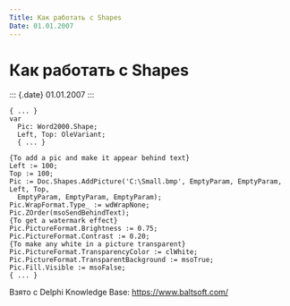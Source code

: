 ```yaml
---
Title: Как работать с Shapes
Date: 01.01.2007
---
```



Как работать с Shapes
=====================

::: {.date}
01.01.2007
:::

    { ... }
    var
      Pic: Word2000.Shape;
      Left, Top: OleVariant;
      { ... }
     
    {To add a pic and make it appear behind text}
    Left := 100;
    Top := 100;
    Pic := Doc.Shapes.AddPicture('C:\Small.bmp', EmptyParam, EmptyParam, Left, Top,
      EmptyParam, EmptyParam, EmptyParam);
    Pic.WrapFormat.Type_ := wdWrapNone;
    Pic.ZOrder(msoSendBehindText);
    {To get a watermark effect}
    Pic.PictureFormat.Brightness := 0.75;
    Pic.PictureFormat.Contrast := 0.20;
    {To make any white in a picture transparent}
    Pic.PictureFormat.TransparencyColor := clWhite;
    Pic.PictureFormat.TransparentBackground := msoTrue;
    Pic.Fill.Visible := msoFalse;
    { ... }

Взято с Delphi Knowledge Base: <https://www.baltsoft.com/>
